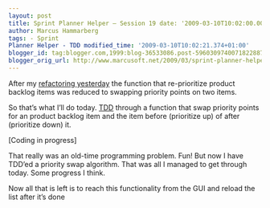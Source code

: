 ```yaml
---
layout: post
title: Sprint Planner Helper – Session 19 date: '2009-03-10T10:02:00.001+01:00'
author: Marcus Hammarberg
tags: - Sprint
Planner Helper - TDD modified_time: '2009-03-10T10:02:21.374+01:00'
blogger_id: tag:blogger.com,1999:blog-36533086.post-5960309740071822887
blogger_orig_url: http://www.marcusoft.net/2009/03/sprint-planner-helper-session-19.html
---
```



After my <a
href="http://www.marcusoft.net/2009/03/sprint-planner-helper-session-18.html"
target="_blank">refactoring yesterday</a> the function that
re-prioritize product backlog items was reduced to swapping priority
points on two items.

So that’s what I’ll do today.
<a href="http://en.wikipedia.org/wiki/Test-driven_development"
target="_blank">TDD</a> through a function that swap priority points for
an product backlog item and the item before (prioritize up) of after
(prioritize down) it.

\[Coding in progress\]

That really was an old-time programming problem. Fun! But now I have
TDD’ed a priority swap algorithm. That was all I managed to get through
today. Some progress I think.

Now all that is left is to reach this functionality from the GUI and
reload the list after it’s done
